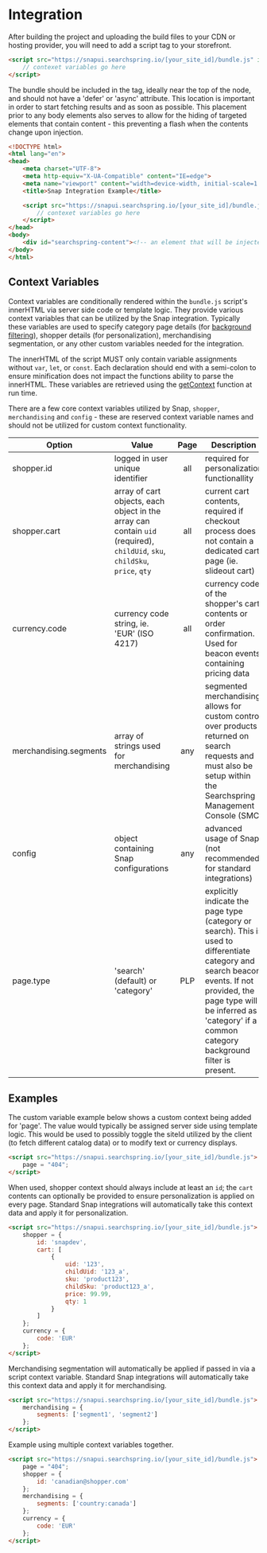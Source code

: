 # Integration

After building the project and uploading the build files to your CDN or hosting provider, you will need to add a script tag to your storefront.


```html
<script src="https://snapui.searchspring.io/[your_site_id]/bundle.js" id="searchspring-context">
    // contexet variables go here
</script>
```

The bundle should be included in the <head> tag, ideally near the top of the node, and should not have a 'defer' or 'async' attribute. This location is important in order to start fetching results and as soon as possible. This placement prior to any body elements also serves to allow for the hiding of targeted elements that contain content - this preventing a flash when the contents change upon injection.


```html
<!DOCTYPE html>
<html lang="en">
<head>
    <meta charset="UTF-8">
    <meta http-equiv="X-UA-Compatible" content="IE=edge">
    <meta name="viewport" content="width=device-width, initial-scale=1.0">
    <title>Snap Integration Example</title>

    <script src="https://snapui.searchspring.io/[your_site_id]/bundle.js" id="searchspring-context">
        // contexet variables go here
    </script>
</head>
<body>
    <div id="searchspring-content"><!-- an element that will be injected into --></div>
</body>
</html>
```

## Context Variables

Context variables are conditionally rendered within the `bundle.js` script's innerHTML via server side code or template logic. They provide various context variables that can be utilized by the Snap integration. Typically these variables are used to specify category page details (for [background filtering](https://github.com/searchspring/snap/blob/main/docs/INTEGRATION_BACKGROUND_FILTERS.md)), shopper details (for personalization), merchandising segmentation, or any other custom variables needed for the integration.

The innerHTML of the script MUST only contain variable assignments without `var`, `let`, or `const`. Each declaration should end with a semi-colon to ensure minification does not impact the functions ability to parse the innerHTML. These variables are retrieved using the [getContext](https://github.com/searchspring/snap/tree/main/packages/snap-toolbox/src/getContext) function at run time.

There are a few core context variables utilized by Snap, `shopper`, `merchandising` and `config` - these are reserved context variable names and should not be utilized for custom context functionality.

| Option | Value | Page | Description |
|---|---|:---:|---|
| shopper.id | logged in user unique identifier | all | required for personalization functionallity |
| shopper.cart | array of cart objects, each object in the array can contain `uid` (required), `childUid`, `sku`, `childSku`, `price`, `qty` | all | current cart contents, required if checkout process does not contain a dedicated cart page (ie. slideout cart) |
| currency.code | currency code string, ie. 'EUR' (ISO 4217) | all | currency code of the shopper's cart contents or order confirmation. Used for beacon events containing pricing data |
| merchandising.segments | array of strings used for merchandising | any | segmented merchandising allows for custom control over products returned on search requests and must also be setup within the Searchspring Management Console (SMC) |
| config | object containing Snap configurations | any | advanced usage of Snap (not recommended for standard integrations) |
| page.type | 'search' (default) or 'category' | PLP | explicitly indicate the page type (category or search). This is used to differentiate category and search beacon events. If not provided, the page type will be inferred as 'category' if a common category background filter is present. |

## Examples

The custom variable example below shows a custom context being added for 'page'. The value would typically be assigned server side using template logic. This would be used to possibly toggle the siteId utilized by the client (to fetch different catalog data) or to modify text or currency displays.

```html
<script src="https://snapui.searchspring.io/[your_site_id]/bundle.js">
	page = "404";
</script>
```

When used, shopper context should always include at least an `id`; the `cart` contents can optionally be provided to ensure personalization is applied on every page. Standard Snap integrations will automatically take this context data and apply it for personalization.

```html
<script src="https://snapui.searchspring.io/[your_site_id]/bundle.js">
	shopper = {
		id: 'snapdev',
		cart: [
			{
				uid: '123',
				childUid: '123_a',
				sku: 'product123',
				childSku: 'product123_a',
				price: 99.99,
				qty: 1
			}
		]
	};
	currency = {
		code: 'EUR'
	};
</script>
```

Merchandising segmentation will automatically be applied if passed in via a script context variable. Standard Snap integrations will automatically take this context data and apply it for merchandising.

```html
<script src="https://snapui.searchspring.io/[your_site_id]/bundle.js">
	merchandising = {
		segments: ['segment1', 'segment2']
	};
</script>
```

Example using multiple context variables together.

```html
<script src="https://snapui.searchspring.io/[your_site_id]/bundle.js">
	page = "404";
	shopper = {
		id: 'canadian@shopper.com'
	};
	merchandising = {
		segments: ['country:canada']
	};
	currency = {
		code: 'EUR'
	};
</script>
```